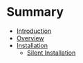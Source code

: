 # Summary

* [Introduction](README.md)
* [Overview](overview.md)
* [Installation](installation.md)
   * [Silent Installation](silent_installation.md)

